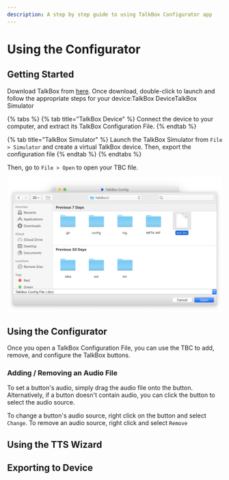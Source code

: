 ```yaml
---
description: A step by step guide to using TalkBox Configurator app
---
```


# Using the Configurator

## Getting Started

Download TalkBox from [here](https://github.com/richardrobinson0924/TalkBox2). Once download, double-click to launch and follow the appropriate steps for your device:TalkBox DeviceTalkBox Simulator

{% tabs %}
{% tab title="TalkBox Device" %}
Connect the device to your computer, and extract its TalkBox Configuration File.
{% endtab %}

{% tab title="TalkBox Simulator" %}
Launch the TalkBox Simulator from `File > Simulator` and create a virtual TalkBox device. Then, export the configuration file
{% endtab %}
{% endtabs %}

Then, go to `File > Open` to open your TBC file.

![Opening a TBC file in the Configurator](.gitbook/assets/screenshot.png)

## Using the Configurator

Once you open a TalkBox Configuration File, you can use the TBC to add, remove, and configure the TalkBox buttons.

### Adding / Removing an Audio File

To set a button's audio, simply drag the audio file onto the button. Alternatively, if a button doesn't contain audio, you can click the button to select the audio source.

To change a button's audio source, right click on the button and select `Change`. To remove an audio source, right click and select `Remove`

## Using the TTS Wizard

## Exporting to Device

